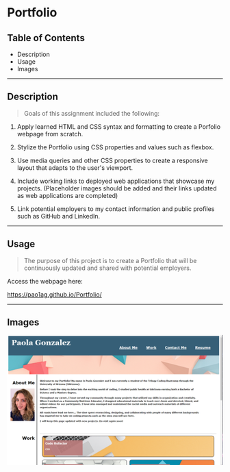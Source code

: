 # Portfolio

## Table of Contents

* Description
* Usage
* Images

---

## Description
> Goals of this assignment included the following:

1. Apply learned HTML and CSS syntax and formatting to create a Porfolio webpage from scratch.

2. Stylize the Portfolio using CSS properties and values such as flexbox.

3. Use media queries and other CSS properties to create a responsive layout that adapts to the user's viewport.

4. Include working links to deployed web applications that showcase my projects. (Placeholder images should be added and their links updated as web applications are completed)

6. Link potential employers to my contact information and public profiles such as GitHub and LinkedIn.

---

## Usage
> The purpose of this project is to create a Portfolio that will be continuously updated and shared with potential employers. 

Access the webpage here:

<https://pao1ag.github.io/Portfolio/>

---

## Images

![Screenshot of Paola's Portfolio.](assets/images/portfolio-screenshot.png)
